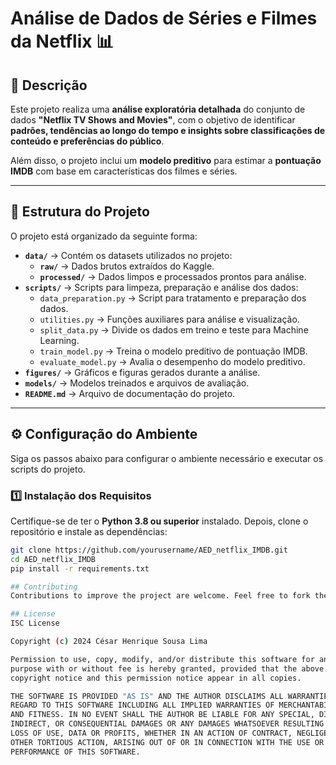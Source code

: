 # **Análise de Dados de Séries e Filmes da Netflix 📊**

## **📌 Descrição**
Este projeto realiza uma **análise exploratória detalhada** do conjunto de dados **"Netflix TV Shows and Movies"**, com o objetivo de identificar **padrões, tendências ao longo do tempo e insights sobre classificações de conteúdo e preferências do público**.

Além disso, o projeto inclui um **modelo preditivo** para estimar a **pontuação IMDB** com base em características dos filmes e séries.

---

## **📂 Estrutura do Projeto**
O projeto está organizado da seguinte forma:

- **`data/`** → Contém os datasets utilizados no projeto:
  - **`raw/`** → Dados brutos extraídos do Kaggle.
  - **`processed/`** → Dados limpos e processados prontos para análise.
- **`scripts/`** → Scripts para limpeza, preparação e análise dos dados:
  - `data_preparation.py` → Script para tratamento e preparação dos dados.
  - `utilities.py` → Funções auxiliares para análise e visualização.
  - `split_data.py` → Divide os dados em treino e teste para Machine Learning.
  - `train_model.py` → Treina o modelo preditivo de pontuação IMDB.
  - `evaluate_model.py` → Avalia o desempenho do modelo preditivo.
- **`figures/`** → Gráficos e figuras gerados durante a análise.
- **`models/`** → Modelos treinados e arquivos de avaliação.
- **`README.md`** → Arquivo de documentação do projeto.

---

## **⚙️ Configuração do Ambiente**
Siga os passos abaixo para configurar o ambiente necessário e executar os scripts do projeto.

### **1️⃣ Instalação dos Requisitos**
Certifique-se de ter o **Python 3.8 ou superior** instalado. Depois, clone o repositório e instale as dependências:

```bash
git clone https://github.com/yourusername/AED_netflix_IMDB.git
cd AED_netflix_IMDB
pip install -r requirements.txt

## Contributing
Contributions to improve the project are welcome. Feel free to fork the repository and submit your suggestions through pull requests.

## License
ISC License

Copyright (c) 2024 César Henrique Sousa Lima

Permission to use, copy, modify, and/or distribute this software for any
purpose with or without fee is hereby granted, provided that the above
copyright notice and this permission notice appear in all copies.

THE SOFTWARE IS PROVIDED "AS IS" AND THE AUTHOR DISCLAIMS ALL WARRANTIES WITH
REGARD TO THIS SOFTWARE INCLUDING ALL IMPLIED WARRANTIES OF MERCHANTABILITY
AND FITNESS. IN NO EVENT SHALL THE AUTHOR BE LIABLE FOR ANY SPECIAL, DIRECT,
INDIRECT, OR CONSEQUENTIAL DAMAGES OR ANY DAMAGES WHATSOEVER RESULTING FROM
LOSS OF USE, DATA OR PROFITS, WHETHER IN AN ACTION OF CONTRACT, NEGLIGENCE OR
OTHER TORTIOUS ACTION, ARISING OUT OF OR IN CONNECTION WITH THE USE OR
PERFORMANCE OF THIS SOFTWARE.
